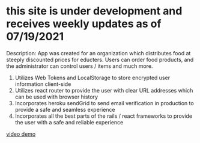 <h1> this site is under development and receives weekly updates as of 07/19/2021</h1>


Description: App was created for an organization which distributes food at steeply discounted prices for educters.
Users can order food products, and the administrator can control users / items and much more.



<ol>
  <li>Utilizes Web Tokens and LocalStorage to store encrypted user information client-side</li>
  <li>Utilizes react router to provide the user with clear URL addresses which can be used with browser history</li>
  <li>Incorporates heroku sendGrid to send email verification in production to provide a safe and seamless experience</li>
  <li>Incorporates all the best parts of the rails / react frameworks to provide the user with a safe and reliable experience</li>
</ol>
      
      
   
<a href="https://www.youtube.com/watch?v=4QxMF4mLzVY">video demo</a>
